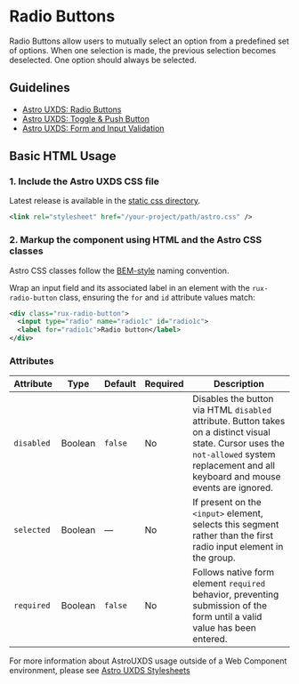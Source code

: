 # Radio Buttons

Radio Buttons allow users to mutually select an option from a predefined set of options. When one selection is made, the previous selection becomes deselected. One option should always be selected.

## Guidelines

- [Astro UXDS: Radio Buttons](https://www.astrouxds.com/ui-components/radio-button)
- [Astro UXDS: Toggle & Push Button](http://www.astrouxds.com/ui-components/toggle)
- [Astro UXDS: Form and Input Validation](https://www.astrouxds.com/ui-components/validation)

## Basic HTML Usage

### 1. Include the Astro UXDS CSS file

Latest release is available in the [static css directory](https://github.com/RocketCommunicationsInc/astro-components/tree/master/static/css).

```xml
<link rel="stylesheet" href="/your-project/path/astro.css" />
```

### 2. Markup the component using HTML and the Astro CSS classes
Astro CSS classes follow the [BEM-style](http://getbem.com/introduction/) naming convention. 


Wrap an input field and its associated label in an element with the `rux-radio-button` class, ensuring the `for` and `id` attribute values match:

```xml
<div class="rux-radio-button">
  <input type="radio" name="radio1c" id="radio1c">
  <label for="radio1c">Radio button</label>
</div>
```

### Attributes
| Attribute | Type | Default | Required | Description |
| --- | --- | --- | --- | --- |
| `disabled` | Boolean | `false` | No | Disables the button via HTML `disabled` attribute. Button takes on a distinct visual state. Cursor uses the `not-allowed` system replacement and all keyboard and mouse events are ignored. |
| `selected` | Boolean | — | No | If present on the `<input>` element, selects this segment rather than the first radio input element in the group. |
| `required` | Boolean | `false` | No | Follows native form element `required` behavior, preventing submission of the form until a valid value has been entered. |


For more information about AstroUXDS usage outside of a Web Component environment, please see [Astro UXDS Stylesheets](https://www.astrouxds.com/components/readme/#getting-started-with-html-%26-css)
